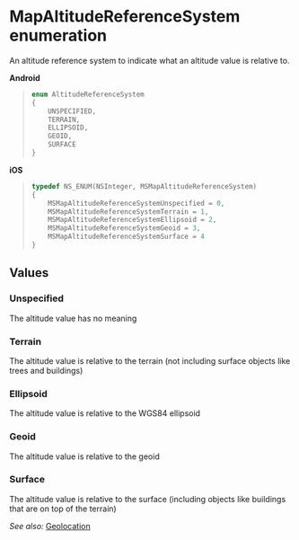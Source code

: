 
# MapAltitudeReferenceSystem enumeration

An altitude reference system to indicate what an altitude value is relative to.

**Android**

>```java
> enum AltitudeReferenceSystem
> {
>     UNSPECIFIED,
>     TERRAIN,
>     ELLIPSOID,
>     GEOID,
>     SURFACE
> }
>```

**iOS**

>```objectivec
> typedef NS_ENUM(NSInteger, MSMapAltitudeReferenceSystem)
> {
>     MSMapAltitudeReferenceSystemUnspecified = 0,
>     MSMapAltitudeReferenceSystemTerrain = 1,
>     MSMapAltitudeReferenceSystemEllipsoid = 2,
>     MSMapAltitudeReferenceSystemGeoid = 3,
>     MSMapAltitudeReferenceSystemSurface = 4
> }
>```

## Values

### Unspecified

The altitude value has no meaning

### Terrain

The altitude value is relative to the terrain (not including surface objects like trees and buildings)

### Ellipsoid

The altitude value is relative to the WGS84 ellipsoid

### Geoid

The altitude value is relative to the geoid

### Surface

The altitude value is relative to the surface (including objects like buildings that are on top of the terrain)

_See also:_ [Geolocation](Geolocation.md)
